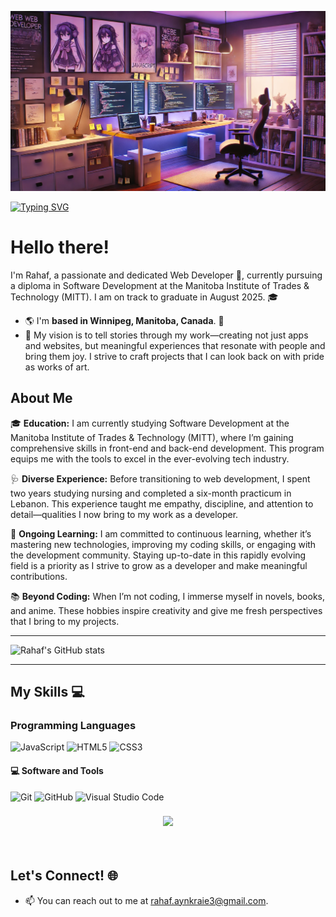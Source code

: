 ![Banner](https://raw.githubusercontent.com/Rahaf-Ayn-Kraie/Rahaf-Ayn-Kraie/refs/heads/main/d2b015ef-affc-4e36-96f9-dde5075e53af.webp?token=GHSAT0AAAAAACXDNP5MPBY3DQOAYPXKAVB4Z2A3DKA)

[![Typing SVG](https://readme-typing-svg.demolab.com?font=Fira+Code&size=22&pause=1000&color=F5DAF6&vCenter=true&random=true&width=435&lines=I'm+a+software+developer+student;Passionate+about+technology+%26+art)](https://git.io/typing-svg)


# Hello there!

I'm Rahaf, a passionate and dedicated Web Developer 🎨, currently pursuing a diploma in Software Development at the Manitoba Institute of Trades & Technology (MITT). I am on track to graduate in August 2025. 🎓
- 🌎 I'm **based in Winnipeg, Manitoba, Canada**. 🍁
-  🥅 My vision is to tell stories through my work—creating not just apps and websites, but meaningful experiences that resonate with people and bring them joy. I strive to craft projects that I can look back on with pride as works of art.

## About Me

🎓 **Education:** I am currently studying Software Development at the Manitoba Institute of Trades & Technology (MITT), where I’m gaining comprehensive skills in front-end and back-end development. This program equips me with the tools to excel in the ever-evolving tech industry.

🩺 **Diverse Experience:** Before transitioning to web development, I spent two years studying nursing and completed a six-month practicum in Lebanon. This experience taught me empathy, discipline, and attention to detail—qualities I now bring to my work as a developer.

🎒 **Ongoing Learning:** I am committed to continuous learning, whether it’s mastering new technologies, improving my coding skills, or engaging with the development community. Staying up-to-date in this rapidly evolving field is a priority as I strive to grow as a developer and make meaningful contributions.

📚  **Beyond Coding:** When I’m not coding, I immerse myself in novels, books, and anime. These hobbies inspire creativity and give me fresh perspectives that I bring to my projects.

---

![Rahaf's GitHub stats](https://github-readme-stats.vercel.app/api?username=Rahaf-Ayn-Kraie&show_icons=true&theme=date_night)

---

## My Skills 💻

### Programming Languages
![JavaScript](https://img.shields.io/badge/javascript-%23323330.svg?style=for-the-badge&logo=javascript&logoColor=%23F7DF1E)
![HTML5](https://img.shields.io/badge/html5-%23E34F26.svg?style=for-the-badge&logo=html5&logoColor=white)
![CSS3](https://img.shields.io/badge/css3-%231572B6.svg?style=for-the-badge&logo=css3&logoColor=white)

#### 💻 Software and Tools

![Git](https://img.shields.io/badge/git-%23F05033.svg?style=for-the-badge&logo=git&logoColor=white)
![GitHub](https://img.shields.io/badge/github-%23121011.svg?style=for-the-badge&logo=github&logoColor=white)
![Visual Studio Code](https://img.shields.io/badge/Visual%20Studio%20Code-0078d7.svg?style=for-the-badge&logo=visual-studio-code&logoColor=white)


<h3 align="center">
    <img src="https://readme-typing-svg.herokuapp.com/?font=Righteous&size=25&center=true&vCenter=true&width=500&height=70&duration=4000&lines=Thanks+for+visiting!+✌️;+Shoot+me+a+message+on+email!;Rahaf+:)&color=F5A9B8">
</h3>

<br/>

## Let's Connect! 🌐
- 📫 You can reach out to me at [rahaf.aynkraie3@gmail.com](mailto:rahaf.aynkraie3@gmail.com).
